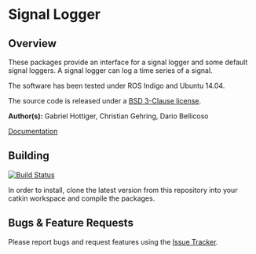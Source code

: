 # Signal Logger

## Overview

These packages provide an interface for a signal logger and some default signal loggers. A signal logger can log a time series of a signal.

The software has been tested under ROS Indigo and Ubuntu 14.04.

The source code is released under a [BSD 3-Clause license](LICENSE).

**Author(s):** Gabriel Hottiger, Christian Gehring, Dario Bellicoso

[Documentation](http://docs.leggedrobotics.com/signal_logger_doc/)

## Building

[![Build Status](http://rsl-ci.ethz.ch/buildStatus/icon?job=signal_logger)](http://rsl-ci.ethz.ch/job/signal_logger/)

In order to install, clone the latest version from this repository into your catkin workspace and compile the packages.

## Bugs & Feature Requests

Please report bugs and request features using the [Issue Tracker](https://bitbucket.org/leggedrobotics/signal_logger/issues).